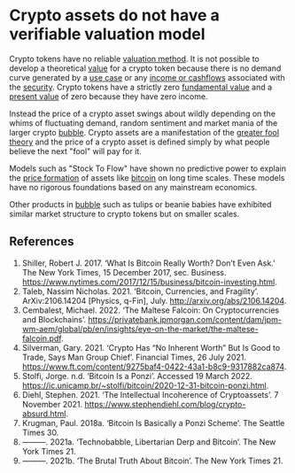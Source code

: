 # Crypto assets do not have a verifiable valuation model
Crypto tokens have no reliable [valuation method](../concepts/valuation-model.md). It is not possible to develop a theoretical [value](../concepts/value.md) for a crypto token because there is no demand curve generated by a [use case](../concepts/use-value.md) or any [income or cashflows](../concepts/income-cashflows.md) associated with the [security](../concepts/security.md). Crypto tokens have a strictly zero [fundamental value](../concepts/fundamental-value.md) and a [present value](../concepts/present-value.md) of zero because they have zero income.

Instead the price of a crypto asset swings about wildly depending on the whims of fluctuating demand, random sentiment and market mania of the larger crypto [bubble](../concepts/bubble.md). Crypto assets are a manifestation of the [greater fool theory](../concepts/greater-fool-theory.md) and the price of a crypto asset is defined simply by what people believe the next "fool" will pay for it.

Models such as "Stock To Flow" have shown no predictive power to explain the [price formation](../concepts/price-formation.md) of assets like [bitcoin](../concepts/bitcoin.md) on long time scales. These models have no rigorous foundations based on any mainstream economics.
 
Other products in [bubble](../concepts/bubble.md) such as tulips or beanie babies have exhibited similar market structure to crypto tokens but on smaller scales.

## References

1. Shiller, Robert J. 2017. ‘What Is Bitcoin Really Worth? Don’t Even Ask.’ The New York Times, 15 December 2017, sec. Business. https://www.nytimes.com/2017/12/15/business/bitcoin-investing.html.
1. Taleb, Nassim Nicholas. 2021. ‘Bitcoin, Currencies, and Fragility’. ArXiv:2106.14204 [Physics, q-Fin], July. http://arxiv.org/abs/2106.14204.
1. Cembalest, Michael. 2022. ‘The Maltese Falcoin: On Cryptocurrencies and Blockchains’. https://privatebank.jpmorgan.com/content/dam/jpm-wm-aem/global/pb/en/insights/eye-on-the-market/the-maltese-falcoin.pdf.
1. Silverman, Gary. 2021. ‘Crypto Has “No Inherent Worth” But Is Good to Trade, Says Man Group Chief’. Financial Times, 26 July 2021. https://www.ft.com/content/9275baf4-0422-43a1-b8c9-9317882ca874.
1. Stolfi, Jorge. n.d. ‘Bitcoin Is a Ponzi’. Accessed 19 March 2022. https://ic.unicamp.br/~stolfi/bitcoin/2020-12-31-bitcoin-ponzi.html.
1. Diehl, Stephen. 2021. ‘The Intellectual Incoherence of Cryptoassets’. 7 November 2021. https://www.stephendiehl.com/blog/crypto-absurd.html.
1. Krugman, Paul. 2018a. ‘Bitcoin Is Basically a Ponzi Scheme’. The Seattle Times 30.
1. ———. 2021a. ‘Technobabble, Libertarian Derp and Bitcoin’. The New York Times 21.
1. ———. 2021b. ‘The Brutal Truth About Bitcoin’. The New York Times 21.